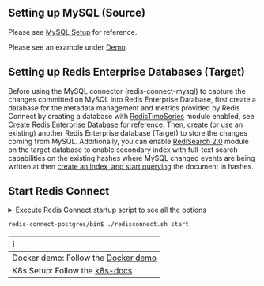 ## Setting up MySQL (Source)

Please see <a href="https://debezium.io/documentation/reference/stable/connectors/mysql.html#setting-up-mysql" target="_blank">MySQL Setup</a> for reference.

Please see an example under [Demo](demo/setup_mysql.sh).

## Setting up Redis Enterprise Databases (Target)

Before using the MySQL connector (redis-connect-mysql) to capture the changes committed on MySQL into Redis Enterprise Database, first create a database for the metadata management and metrics provided by Redis Connect by creating a database with [RedisTimeSeries](https://redis.com/modules/redis-timeseries/) module enabled, see [Create Redis Enterprise Database](https://docs.redis.com/latest/rs/administering/creating-databases/#creating-a-new-redis-database) for reference. Then, create (or use an existing) another Redis Enterprise database (Target) to store the changes coming from MySQL. Additionally, you can enable [RediSearch 2.0](https://redis.com/blog/introducing-redisearch-2-0/) module on the target database to enable secondary index with full-text search capabilities on the existing hashes where MySQL changed events are being written at then [create an index, and start querying](https://oss.redis.com/redisearch/Commands/) the document in hashes.

## Start Redis Connect
<details><summary>Execute Redis Connect startup script to see all the options</summary>
<p>

```bash
redis-connect-postgres/bin$ ./redisconnect.sh    
-------------------------------
Redis Connect startup script.
*******************************
Please ensure that the value of REDISCONNECT_JOB_MANAGER_CONFIG_PATH points to the correct jobmanager.properties in redisconnect.conf before executing any of the options below
*******************************
Usage: [-h|cli|start]
options:
-h: Print this help message and exit.
cli: starts redis-connect-cli
start: init Redis Connect Instance
-------------------------------
```

</p>
</details>

```bash
redis-connect-postgres/bin$ ./redisconnect.sh start
```

| ℹ️                                          |
|:--------------------------------------------|
| Docker demo: Follow the [Docker demo](demo) |
| K8s Setup: Follow the [k8s-docs](k8s-docs)  |
